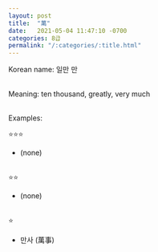 ```yaml
---
layout: post
title:  "萬"
date:   2021-05-04 11:47:10 -0700
categories: 8급
permalink: "/:categories/:title.html"
---
```


Korean name: 일만 만 <br><br>

Meaning: ten thousand, greatly, very much <br><br>

Examples:

⭐⭐⭐
* (none) <br><br>

⭐⭐
* (none) <br><br>

⭐
* 만사 (萬事) <br><br>

